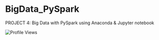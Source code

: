# BigData_PySpark
PROJECT 4: Big Data with PySpark using Anaconda &amp; Jupyter notebook


![Profile Views](https://komarev.com/ghpvc/?username=anay-a-joshi&color=green)  
